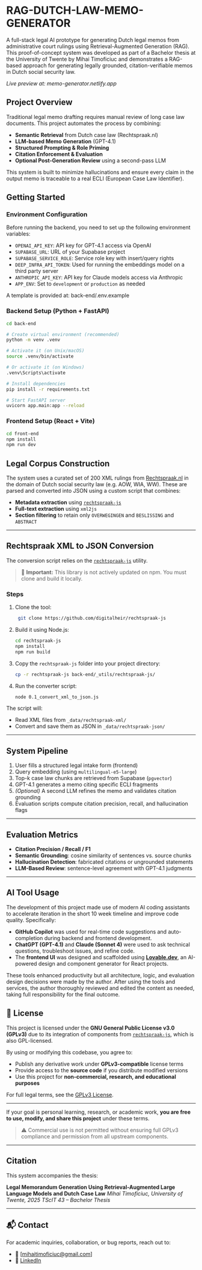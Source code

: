 # RAG-DUTCH-LAW-MEMO-GENERATOR

A full-stack legal AI prototype for generating Dutch legal memos from administrative court rulings using Retrieval-Augmented Generation (RAG). This proof-of-concept system was developed as part of a Bachelor thesis at the University of Twente by Mihai Timoficiuc and demonstrates a RAG-based approach for generating legally grounded, citation-verifiable memos in Dutch social security law.

*Live preview at: memo-generator.netlify.app*

## Project Overview

Traditional legal memo drafting requires manual review of long case law documents. This project automates the process by combining:

- **Semantic Retrieval** from Dutch case law (Rechtspraak.nl)
- **LLM-based Memo Generation** (GPT-4.1)
- **Structured Prompting & Role Priming**
- **Citation Enforcement & Evaluation**
- **Optional Post-Generation Review** using a second-pass LLM

This system is built to minimize hallucinations and ensure every claim in the output memo is traceable to a real ECLI (European Case Law Identifier).

## Getting Started

### Environment Configuration

Before running the backend, you need to set up the following environment variables:

- `OPENAI_API_KEY`: API key for GPT-4.1 access via OpenAI
- `SUPABASE_URL`: URL of your Supabase project
- `SUPABASE_SERVICE_ROLE`: Service role key with insert/query rights
- `DEEP_INFRA_API_TOKEN`: Used for running the embeddings model on a third party server 
- `ANTHROPIC_API_KEY`: API key for Claude models access via Anthropic
- `APP_ENV`: Set to `development` or `production` as needed

A template is provided at: back-end/.env.example

### Backend Setup (Python + FastAPI)

```bash
cd back-end

# Create virtual environment (recommended)
python -m venv .venv

# Activate it (on Unix/macOS)
source .venv/bin/activate

# Or activate it (on Windows)
.venv\Scripts\activate

# Install dependencies
pip install -r requirements.txt

# Start FastAPI server
uvicorn app.main:app --reload
````

### Frontend Setup (React + Vite)

```bash
cd front-end
npm install
npm run dev
```

## Legal Corpus Construction

The system uses a curated set of 200 XML rulings from [Rechtspraak.nl](https://www.rechtspraak.nl/) in the domain of Dutch social security law (e.g. AOW, WIA, WW). These are parsed and converted into JSON using a custom script that combines:

- **Metadata extraction** using [`rechtspraak-js`](https://github.com/digitalheir/rechtspraak-js)
- **Full-text extraction** using `xml2js`
- **Section filtering** to retain only `OVERWEGINGEN` and `BESLISSING` and `ABSTRACT`

---

## Rechtspraak XML to JSON Conversion

The conversion script relies on the [`rechtspraak-js`](https://github.com/digitalheir/rechtspraak-js) utility.

> 📌 **Important:** This library is not actively updated on npm. You must clone and build it locally.

### Steps

1. Clone the tool:
   ```bash
    git clone https://github.com/digitalheir/rechtspraak-js
    ```

2. Build it using Node.js:

   ```bash
   cd rechtspraak-js
   npm install
   npm run build
   ```

3. Copy the `rechtspraak-js` folder into your project directory:

   ```bash
   cp -r rechtspraak-js back-end/_utils/rechtspraak-js/
   ```

4. Run the converter script:

   ```bash
   node 0.1_convert_xml_to_json.js
   ```

The script will:

* Read XML files from `_data/rechtspraak-xml/`
* Convert and save them as JSON in `_data/rechtspraak-json/`

---

## System Pipeline

1. User fills a structured legal intake form (frontend)
2. Query embedding (using `multilingual-e5-large`)
3. Top-k case law chunks are retrieved from Supabase (`pgvector`)
4. GPT-4.1 generates a memo citing specific ECLI fragments
5. *(Optional)* A second LLM refines the memo and validates citation grounding
6. Evaluation scripts compute citation precision, recall, and hallucination flags

---

## Evaluation Metrics

* **Citation Precision / Recall / F1**
* **Semantic Grounding**: cosine similarity of sentences vs. source chunks
* **Hallucination Detection**: fabricated citations or ungrounded statements
* **LLM-Based Review**: sentence-level agreement with GPT-4.1 judgments

---

## AI Tool Usage

The development of this project made use of modern AI coding assistants to accelerate iteration in the short 10 week timeline and improve code quality. Specifically:

- **GitHub Copilot** was used for real-time code suggestions and auto-completion during backend and frontend development.
- **ChatGPT (GPT-4.1)** and **Claude (Sonnet 4)** were used to ask technical questions, troubleshoot issues, and refine code.
- The **frontend UI** was designed and scaffolded using [**Lovable.dev**](https://lovable.dev/), an AI-powered design and component generator for React projects.

These tools enhanced productivity but all architecture, logic, and evaluation design decisions were made by the author. After using the tools and services, the author thoroughly reviewed and edited the content as needed, taking full responsibility for the final outcome.

## 📄 License

This project is licensed under the **GNU General Public License v3.0 (GPLv3)** due to its integration of components from [`rechtspraak-js`](https://github.com/digitalheir/rechtspraak-js), which is also GPL-licensed.

By using or modifying this codebase, you agree to:

- Publish any derivative work under **GPLv3-compatible** license terms
- Provide access to the **source code** if you distribute modified versions
- Use this project for **non-commercial, research, and educational purposes**

For full legal terms, see the [GPLv3 License](https://www.gnu.org/licenses/gpl-3.0.en.html).

---

If your goal is personal learning, research, or academic work, **you are free to use, modify, and share this project** under these terms.

> ⚠️ Commercial use is not permitted without ensuring full GPLv3 compliance and permission from all upstream components.

---

## Citation

This system accompanies the thesis:

**Legal Memorandum Generation Using Retrieval-Augmented Large Language Models and Dutch Case Law**
*Mihai Timoficiuc, University of Twente, 2025*
*TScIT 43 – Bachelor Thesis*

---

## 📬 Contact

For academic inquiries, collaboration, or bug reports, reach out to:

* 📧 \[[mihaitimoficiuc@gmail.com](mailto:mihaitimoficiuc@gmail.com)]
* 🔗 [LinkedIn](https://www.linkedin.com/in/mihai-timoficiuc-50625b1a4/)


